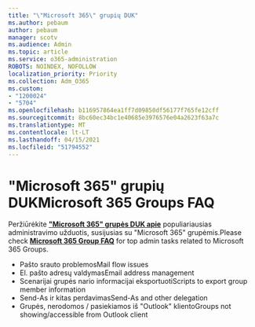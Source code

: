 ```yaml
---
title: "\"Microsoft 365\" grupių DUK"
ms.author: pebaum
author: pebaum
manager: scotv
ms.audience: Admin
ms.topic: article
ms.service: o365-administration
ROBOTS: NOINDEX, NOFOLLOW
localization_priority: Priority
ms.collection: Adm_O365
ms.custom:
- "1200024"
- "5704"
ms.openlocfilehash: b116957864ea1ff7d09850df56177f765fe12cff
ms.sourcegitcommit: 8bc60ec34bc1e40685e3976576e04a2623f63a7c
ms.translationtype: MT
ms.contentlocale: lt-LT
ms.lasthandoff: 04/15/2021
ms.locfileid: "51794552"
---
```

# <a name="microsoft-365-groups-faq"></a><span data-ttu-id="30c6c-102">"Microsoft 365" grupių DUK</span><span class="sxs-lookup"><span data-stu-id="30c6c-102">Microsoft 365 Groups FAQ</span></span>

<span data-ttu-id="30c6c-103">Peržiūrėkite **["Microsoft 365" grupės DUK apie](https://aka.ms/M365GroupsFAQ)** populiariausias administravimo užduotis, susijusias su "Microsoft 365" grupėmis.</span><span class="sxs-lookup"><span data-stu-id="30c6c-103">Please check **[Microsoft 365 Group FAQ](https://aka.ms/M365GroupsFAQ)** for top admin tasks related to Microsoft 365 Groups.</span></span>

- <span data-ttu-id="30c6c-104">Pašto srauto problemos</span><span class="sxs-lookup"><span data-stu-id="30c6c-104">Mail flow issues</span></span>
- <span data-ttu-id="30c6c-105">El. pašto adresų valdymas</span><span class="sxs-lookup"><span data-stu-id="30c6c-105">Email address management</span></span>
- <span data-ttu-id="30c6c-106">Scenarijai grupės nario informacijai eksportuoti</span><span class="sxs-lookup"><span data-stu-id="30c6c-106">Scripts to export group member information</span></span>
- <span data-ttu-id="30c6c-107">Send-As ir kitas perdavimas</span><span class="sxs-lookup"><span data-stu-id="30c6c-107">Send-As and other delegation</span></span>
- <span data-ttu-id="30c6c-108">Grupės, nerodomos / pasiekiamos iš "Outlook" kliento</span><span class="sxs-lookup"><span data-stu-id="30c6c-108">Groups not showing/accessible from Outlook client</span></span>